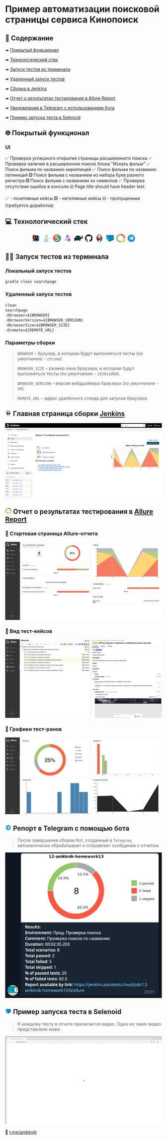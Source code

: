 # Пример автоматизации поисковой страницы сервиса Кинопоиск

## :page_with_curl:    Содержание

➠ [Покрытый функционал](#globe_with_meridians-покрытый-функционал)

➠ [Технологический стек](#computer-технологический-стек)

➠ [Запуск тестов из терминала](#technologist-запуск-тестов-из-терминала)

➠ [Удаленный запуск тестов](#удаленный-запуск-тестов)

➠ [Сборка в Jenkins](#Jenkins_sborka)

➠ [Отчет о результатах тестирования в Allure Report](#Allure_report)

➠ [Уведомления в Telegram с использованием бота](#Telegram_report)

➠ [Пример запуска теста в Selenoid](#selenoid_video)
## <a name="globe_with_meridians-покрытый-функционал"></a>:globe_with_meridians: Покрытый функционал

### UI

:white_check_mark: Проверка успешного открытия страницы расширенного поиска
:white_check_mark: Проверка наличия в расширенном поиске блока "Искать фильм"
:white_check_mark: Поиск фильма по названию кириллицей
:white_check_mark: Поиск фильма по названию латиницей
:negative_squared_cross_mark: Поиск фильма с названием из набора букв разного регистра
:negative_squared_cross_mark: Поиск фильма с названием из символов 
:white_check_mark: Проверка отсутствия ошибок в консоли
:ballot_box_with_check: Page title should have header text

:white_check_mark: - позитивные кейсы
:negative_squared_cross_mark: - негативные кейсы
:ballot_box_with_check: - пропущенные (требуется доработка)

## :computer: Технологический стек

<p align="center">
<img width="6%" title="IntelliJ IDEA" src="images/sprites/Intelij_IDEA.6aca1163.svg">
<img width="6%" title="Java" src="images/sprites/Java.15d76882.svg">
<img width="6%" title="JUnit5" src="images/sprites/JUnit5.a799eb2a.svg">
<img width="6%" title="Selenide" src="images/sprites/Selenide.0170ac43.png">
<img width="6%" title="Gradle" src="images/sprites/Gradle.22e74204.svg">
<img width="6%" title="GitHub" src="images/sprites/Github.97faa3bc.svg">
<img width="6%" title="Jenkins" src="images/sprites/Jenkins.e8031169.svg">
<img width="6%" title="Selenoid" src="images/sprites/Selenoid.8de18e28.svg">
<img width="6%" title="Allure Report" src="images/sprites/Allure_Report.52dae7a1.png">
<img width="6%" title="Telegram" src="images/sprites/Telegram.06a4926c.svg">
</p>

## :technologist: Запуск тестов из терминала

### Локальный запуск тестов

```
gradle clean searchpage
```

### Удаленный запуск тестов

```
clean
searchpage
-Dbrowser=${BROWSER}
-DbrowserVersion=${BROWSER_VERSION}
-DbrowserSize=${BROWSER_SIZE}
-Dremote=${REMOTE_URL}
```

### Параметры сборки

> <code>BROWSER</code> – браузер, в котором будут выполняться тесты (_по умолчанию - <code>chrome</code>_).
>
> <code>BROWSER_SIZE</code> – размер окна браузера, в котором будут выполняться тесты (_по умолчанию - <code>1920x1080</code>_).
>
> <code>BROWSER_VERSION</code> – версия вебдрайвера браузера (_по умолчанию - <code>99</code>_).
>
> <code>REMOTE_URL</code> – адрес удалённого стенда для запуска браузера.

## <img width="4%" title="Jenkins" name="Jenkins_sborka" src="images/sprites/Jenkins.e8031169.svg"> Главная страница сборки [Jenkins](https://jenkins.autotests.cloud/job/12-anikknik-homework13/)

<p align="center">
  <img src="images/screenshots/main_jenkins.png">
</p>

## <img width="4%" title="Allure Report" name="Allure_report" src="images/sprites/Allure_Report.52dae7a1.png"> Отчет о результатах тестирования в [Allure Report](https://jenkins.autotests.cloud/job/12-anikknik-homework13/allure/)

### :pushpin: Стартовая страница Allure-отчета

<p align="center">
<img title="Allure Overview" src="images/screenshots/overview_allure.png">
</p>

### :pushpin: Вид тест-кейсов

<p align="center">
<img title="Allure Behaviors" src="images/screenshots/behaviors_allure.png">
</p>

### :pushpin: Графики тест-ранов

<p align="center">
<img title="Allure Overview Dashboard" src="images/screenshots/graphs_allure.png">
</p>

## <img width="4%" title="Telegram" name="Telegram_report" src="images/sprites/Telegram.06a4926c.svg"> Репорт в Telegram с помощью бота

> После завершения сборки бот, созданный в <code>Telegram</code>, автоматически обрабатывает и отправляет сообщение с отчетом.
<p align="center">

<img title="Telegram Notifications" src="images/screenshots/report_telegram.png">
</p>

## <img width="4%" title="Selenoid" name="selenoid_video" src="images/sprites/Selenoid.8de18e28.svg"> Пример запуска теста в Selenoid

> К каждому тесту в отчете прилагается видео. Одно из таких видео представлено ниже.
<p align="center">
  <img title="Selenoid Video" src="images/video/test_video.gif">
</p>

:black_heart: <a target="_blank" href="https://t.me/anikknik">t.me/anikknik</a>
